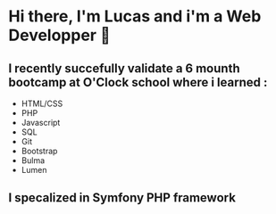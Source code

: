 # Hi there, I'm Lucas and i'm a Web Developper 👋

## I recently succefully validate a 6 mounth bootcamp at O'Clock school where i learned :

- HTML/CSS
- PHP
- Javascript
- SQL
- Git
- Bootstrap
- Bulma
- Lumen

## I specalized in Symfony PHP framework

<!--
**LucasCRENAIS/LucasCRENAIS** is a ✨ _special_ ✨ repository because its `README.md` (this file) appears on your GitHub profile.

- 🔭 I’m currently working on a graduation project called Agendigo, an appointement scheduler application
- 👯 I’m looking for a intership as soon as possible 

